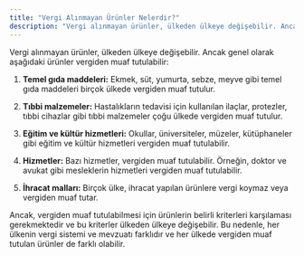 ```yaml
---
title: "Vergi Alınmayan Ürünler Nelerdir?"
description: "Vergi alınmayan ürünler, ülkeden ülkeye değişebilir. Ancak genel olarak aşağıdaki ürünler vergiden muaf tutulabilir"
---
```


Vergi alınmayan ürünler, ülkeden ülkeye değişebilir. Ancak genel olarak aşağıdaki ürünler vergiden muaf tutulabilir:

1. **Temel gıda maddeleri:** Ekmek, süt, yumurta, sebze, meyve gibi temel gıda maddeleri birçok ülkede vergiden muaf tutulur.

2. **Tıbbi malzemeler:** Hastalıkların tedavisi için kullanılan ilaçlar, protezler, tıbbi cihazlar gibi tıbbi malzemeler çoğu ülkede vergiden muaf tutulur.

3. **Eğitim ve kültür hizmetleri:** Okullar, üniversiteler, müzeler, kütüphaneler gibi eğitim ve kültür hizmetleri vergiden muaf tutulabilir.

4. **Hizmetler:** Bazı hizmetler, vergiden muaf tutulabilir. Örneğin, doktor ve avukat gibi mesleklerin hizmetleri vergiden muaf tutulabilir.

5. **İhracat malları:** Birçok ülke, ihracat yapılan ürünlere vergi koymaz veya vergiden muaf tutar.

Ancak, vergiden muaf tutulabilmesi için ürünlerin belirli kriterleri karşılaması gerekmektedir ve bu kriterler ülkeden ülkeye değişebilir. Bu nedenle, her ülkenin vergi sistemi ve mevzuatı farklıdır ve her ülkede vergiden muaf tutulan ürünler de farklı olabilir.
